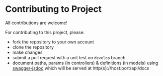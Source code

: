# Contributing to Project

All contributions are welcome!

For contributing to this project, please:
* fork the repository to your own account
* clone the repository
* make changes
* submit a pull request with a unit test on `develop` branch
* document paths, params (in controllers) & definitions (in models) using [swagger-jsdoc](https://github.com/Surnet/swagger-jsdoc/blob/master/docs/GETTING-STARTED.md) which will be served at http{s}://host:port/api/docs

